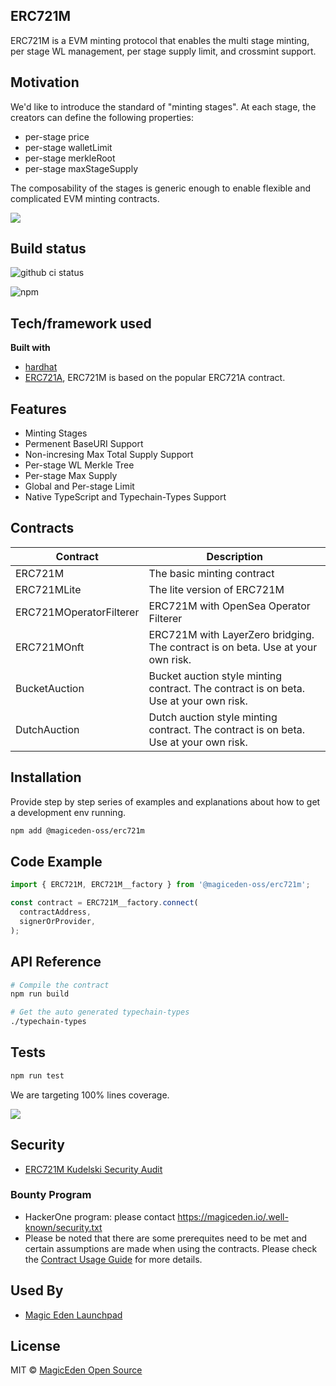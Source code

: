 ## ERC721M

ERC721M is a EVM minting protocol that enables the multi stage minting, per stage WL management, per stage supply limit, and crossmint support.

## Motivation

We'd like to introduce the standard of "minting stages". At each stage, the creators can define the following properties:

- per-stage price
- per-stage walletLimit
- per-stage merkleRoot
- per-stage maxStageSupply

The composability of the stages is generic enough to enable flexible and complicated EVM minting contracts.

![](https://bafkreid7sfgi5tycdvbdtobl3mqnwjlrlawdgioaj6vxvtcmmda74doh7q.ipfs.nftstorage.link/)


## Build status
![github ci status](https://github.com/magiceden-oss/erc721m/actions/workflows/ci.yml/badge.svg?branch=main)

![npm](https://img.shields.io/npm/v/@magiceden-oss/erc721m?color=green)


## Tech/framework used

<b>Built with</b>
- [hardhat](https://hardhat.org)
- [ERC721A](https://github.com/chiru-labs/ERC721A), ERC721M is based on the popular ERC721A contract.

## Features

- Minting Stages
- Permenent BaseURI Support
- Non-incresing Max Total Supply Support
- Per-stage WL Merkle Tree
- Per-stage Max Supply
- Global and Per-stage Limit
- Native TypeScript and Typechain-Types Support

## Contracts
| Contract                | Description                                                                           |
|-------------------------|---------------------------------------------------------------------------------------|
| ERC721M                 | The basic minting contract                                                            |
| ERC721MLite             | The lite version of ERC721M                                                           |
| ERC721MOperatorFilterer | ERC721M with OpenSea Operator Filterer                                                |
| ERC721MOnft             | ERC721M with LayerZero bridging. The contract is on beta. Use at your own risk.       |
| BucketAuction           | Bucket auction style minting contract. The contract is on beta. Use at your own risk. |
| DutchAuction            | Dutch auction style minting contract. The contract is on beta. Use at your own risk.  |

## Installation
Provide step by step series of examples and explanations about how to get a development env running.


```bash
npm add @magiceden-oss/erc721m
```

## Code Example

```typescript
import { ERC721M, ERC721M__factory } from '@magiceden-oss/erc721m';

const contract = ERC721M__factory.connect(
  contractAddress,
  signerOrProvider,
);
```

## API Reference

```bash
# Compile the contract
npm run build

# Get the auto generated typechain-types
./typechain-types
```

## Tests

```bash
npm run test
```

We are targeting 100% lines coverage.

![](https://bafkreic3dyzp5i2fi7co2fekkbgmyxgv342irjy5zfiuhvjqic6fuu53ju.ipfs.nftstorage.link/)

## Security
- [ERC721M Kudelski Security Audit](./docs/AUDIT-PUBLIC-RELEASE-MagicEden-ERC721M1.pdf)
### Bounty Program
 - HackerOne program: please contact https://magiceden.io/.well-known/security.txt
 - Please be noted that there are some prerequites need to be met and certain assumptions are made when using the contracts. Please check the [Contract Usage Guide](./docs/ContractUsageGuide.md) for more details.

## Used By

- [Magic Eden Launchpad](https://magiceden.io/launchpad/about)

## License

MIT © [MagicEden Open Source](https://github.com/magiceden-oss)
